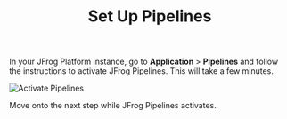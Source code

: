 ﻿---
title: "Set Up Pipelines"
chapter: false
weight: 28
pre: "<b>2.8 </b>"
---

In your JFrog Platform instance, go to **Application** > **Pipelines** and follow the instructions to activate JFrog Pipelines. This will take a few minutes.

![Activate Pipelines](/images/activate-pipelines.png)

Move onto the next step while JFrog Pipelines activates.

